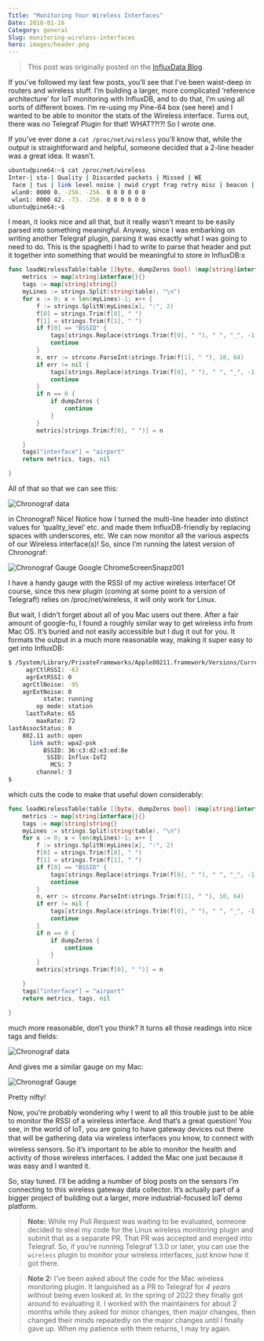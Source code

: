 ```yaml
---
Title: "Monitoring Your Wireless Interfaces"
Date: 2018-01-16
Category: general
Slug: monitoring-wireless-interfaces
hero: images/header.png
---
```


> This post was originally posted on the [InfluxData Blog](https://www.influxdata.com/blog/monitoring-wireless-interfaces/).

If you’ve followed my last few posts, you’ll see that I’ve been waist-deep in routers and wireless stuff. I’m building a larger, more complicated ‘reference architecture’ for IoT monitoring with InfluxDB, and to do that, I’m using all sorts of different boxes. I’m re-using my Pine-64 box (see here) and I wanted to be able to monitor the stats of the Wireless interface. Turns out, there was no Telegraf Plugin for that! WHAT??!?! So I wrote one.

If you’ve ever done a `cat /proc/net/wireless` you’ll know that, while the output is straightforward and helpful, someone decided that a 2-line header was a great idea. It wasn’t.

```bash
ubuntu@pine64:~$ cat /proc/net/wireless
Inter-| sta-| Quality | Discarded packets | Missed | WE
 face | tus | link level noise | nwid crypt frag retry misc | beacon | 22
 wlan0: 0000 0. -256. -256. 0 0 0 0 0 0
 wlan1: 0000 42. -73. -256. 0 0 0 0 0 0
ubuntu@pine64:~$
```

I mean, it looks nice and all that, but it really wasn’t meant to be easily parsed into something meaningful. Anyway, since I was embarking on writing another Telegraf plugin, parsing it was exactly what I was going to need to do. This is the spaghetti I had to write to parse that header and put it together into something that would be meaningful to store in InfluxDB:x

```go
func loadWirelessTable(table []byte, dumpZeros bool) (map[string]interface{}, map[string]string, error) {
	metrics := map[string]interface{}{}
	tags := map[string]string{}
	myLines := strings.Split(string(table), "\n")
	for x := 0; x < len(myLines)-1; x++ {
		f := strings.SplitN(myLines[x], ":", 2)
		f[0] = strings.Trim(f[0], " ")
		f[1] = strings.Trim(f[1], " ")
		if f[0] == "BSSID" {
			tags[strings.Replace(strings.Trim(f[0], " "), " ", "_", -1)] = strings.Replace(strings.Trim(string(f[1]), " "), " ", "_", -1)
			continue
		}
		n, err := strconv.ParseInt(strings.Trim(f[1], " "), 10, 64)
		if err != nil {
			tags[strings.Replace(strings.Trim(f[0], " "), " ", "_", -1)] = strings.Replace(strings.Trim(f[1], " "), " ", "_", -1)
			continue
		}
		if n == 0 {
			if dumpZeros {
				continue
			}
		}
		metrics[strings.Trim(f[0], " ")] = n

	}
	tags["interface"] = "airport"
	return metrics, tags, nil

}
```

All of that so that we can see this:

![Chronograf data](images/Google-ChromeScreenSnapz002.png)

in Chronograf! Nice! Notice how I turned the multi-line header into distinct values for ‘quality_level’ etc. and made them InfluxDB-friendly by replacing spaces with underscores, etc. We can now monitor all the various aspects of our Wireless interface(s)! So, since I’m running the latest version of Chronograf:

![Chronograf Gauge](images/Google-ChromeScreenSnapz001.png)
Google ChromeScreenSnapz001

I have a handy gauge with the RSSI of my active wireless interface! Of course, since this new plugin (coming at some point to a version of Telegraf!) relies on /proc/net/wireless, it will only work for Linux.

But wait, I didn’t forget about all of you Mac users out there. After a fair amount of google-fu, I found a roughly similar way to get wireless info from Mac OS. It’s buried and not easily accessible but I dug it out for you. It formats the output in a much more reasonable way, making it super easy to get into InfluxDB:

```bash
$ /System/Library/PrivateFrameworks/Apple80211.framework/Versions/Current/Resources/airport -I
     agrCtlRSSI: -63
     agrExtRSSI: 0
    agrCtlNoise: -95
    agrExtNoise: 0
          state: running
        op mode: station
     lastTxRate: 65
        maxRate: 72
lastAssocStatus: 0
    802.11 auth: open
      link auth: wpa2-psk
          BSSID: 36:c3:d2:e3:ed:8e
           SSID: Influx-IoT2
            MCS: 7
        channel: 3
$
```

which cuts the code to make that useful down considerably:

```go
func loadWirelessTable(table []byte, dumpZeros bool) (map[string]interface{}, map[string]string, error) {
	metrics := map[string]interface{}{}
	tags := map[string]string{}
	myLines := strings.Split(string(table), "\n")
	for x := 0; x < len(myLines)-1; x++ {
		f := strings.SplitN(myLines[x], ":", 2)
		f[0] = strings.Trim(f[0], " ")
		f[1] = strings.Trim(f[1], " ")
		if f[0] == "BSSID" {
			tags[strings.Replace(strings.Trim(f[0], " "), " ", "_", -1)] = strings.Replace(strings.Trim(string(f[1]), " "), " ", "_", -1)
			continue
		}
		n, err := strconv.ParseInt(strings.Trim(f[1], " "), 10, 64)
		if err != nil {
			tags[strings.Replace(strings.Trim(f[0], " "), " ", "_", -1)] = strings.Replace(strings.Trim(f[1], " "), " ", "_", -1)
			continue
		}
		if n == 0 {
			if dumpZeros {
				continue
			}
		}
		metrics[strings.Trim(f[0], " ")] = n

	}
	tags["interface"] = "airport"
	return metrics, tags, nil

}
```

much more reasonable, don’t you think? It turns all those readings into nice tags and fields:

![Chronograf data](images/Google-ChromeScreenSnapz004.png)

And gives me a similar gauge on my Mac:

![Chronograf Gauge](images/Google-ChromeScreenSnapz003.png)

Pretty nifty!

Now, you’re probably wondering why I went to all this trouble just to be able to monitor the RSSI of a wireless interface. And that’s a great question! You see, in the world of IoT, you are going to have gateway devices out there that will be gathering data via wireless interfaces you know, to connect with wireless sensors. So it’s important to be able to monitor the health and activity of those wireless interfaces. I added the Mac one just because it was easy and I wanted it.

So, stay tuned. I’ll be adding a number of blog posts on the sensors I’m connecting to this wireless gateway data collector. It’s actually part of a bigger project of building out a larger, more industrial-focused IoT demo platform.

> **Note:** While my Pull Request was waiting to be evaluated, someone decided to steal my code for the Linux wireless monitoring plugin and submit that as a separate PR. That PR was accepted and merged into Telegraf. So, if you’re running Telegraf 1.3.0 or later, you can use the `wireless` plugin to monitor your wireless interfaces, just know how it got there.

> **Note 2:** I’ve been asked about the code for the Mac wireless monitoring plugin. It languished as a PR to Telegraf for *4 years* without being even looked at. In the spring of 2022 they finally got around to evaluating it. I worked with the maintainers for about 2 months while they asked for minor changes, then major changes, then changed their minds repeatedly on the major changes until I finally gave up. When my patience with them returns, I may try again.